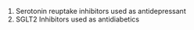 1. Serotonin reuptake inhibitors used as antidepressant  ​
2. SGLT2 Inhibitors used as antidiabetics